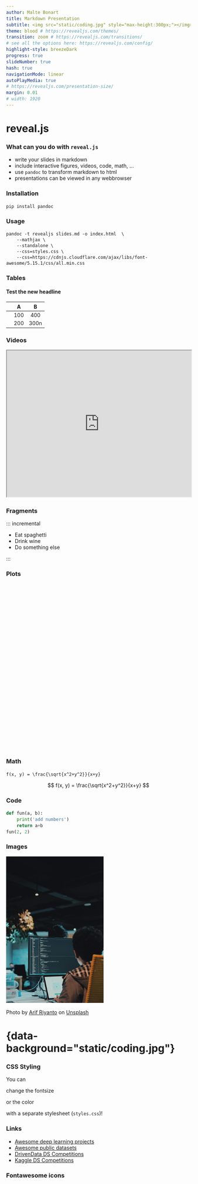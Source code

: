 ```yaml
---
author: Malte Bonart
title: Markdown Presentation
subtitle: <img src="static/coding.jpg" style="max-height:300px;"></img>
theme: blood # https://revealjs.com/themes/
transition: zoom # https://revealjs.com/transitions/
# see all the options here: https://revealjs.com/config/
highlight-style: breezeDark
progress: true
slideNumber: true
hash: true
navigationMode: linear
autoPlayMedia: true
# https://revealjs.com/presentation-size/
margin: 0.01
# width: 1920
---
```


# reveal.js


### What can you do with `reveal.js` 

- write your slides in markdown
- include interactive figures, videos, code, math, ...
- use `pandoc` to transform markdown to html
- presentations can be viewed in any webbrowser


### Installation

```
pip install pandoc 
```

### Usage

```shell
pandoc -t revealjs slides.md -o index.html  \
	--mathjax \
	--standalone \
	--css=styles.css \
	--css=https://cdnjs.cloudflare.com/ajax/libs/font-awesome/5.15.1/css/all.min.css
```

### Tables

#### Test the new headline


| | A | B |
| :---| :---: | :---: |
| <i class="fas fa-clock"></i> | 100 | 400 |
| <i class="fas fa-plus"></i> | 200 | 300n |


### Videos


<iframe data-autoplay width="100%" height="400px" src="https://www.youtube.com/embed/Wfoy_OvNDvw"></iframe>



### Fragments

::: incremental

- Eat spaghetti
- Drink wine
- Do something else

:::


### Plots

<iframe scrolling="no" style="border:none;" seamless="seamless" data-src="static/plotly_example.html" height="450" width="100%"></iframe>


### Math

```
f(x, y) = \frac{\sqrt{x^2+y^2}}{x+y}
```

$$
f(x, y) = \frac{\sqrt{x^2+y^2}}{x+y}
$$

### Code

```python
def fun(a, b):
    print('add numbers')
    return a+b
fun(2, 2)
```


### Images

<img src="static/coding.jpg" style="max-height:400px;"></img>

<span class="smallfont">Photo by <a href="https://unsplash.com/@arifriyanto?utm_source=unsplash&amp;utm_medium=referral&amp;utm_content=creditCopyText">Arif Riyanto</a> on <a href="https://unsplash.com/s/photos/coding?utm_source=unsplash&amp;utm_medium=referral&amp;utm_content=creditCopyText">Unsplash</a></span>


# {data-background="static/coding.jpg"}



### CSS Styling

You can

<p class="smallfont"> change the fontsize </p>

<p class="highlight"> or the color </p>

with a separate stylesheet (`styles.css`)! 



### Links

- [Awesome deep learning projects](https://github.com/NirantK/awesome-project-ideas)
- [Awesome public datasets](https://github.com/awesomedata/awesome-public-datasets)
- [DrivenData DS Competitions](https://www.drivendata.org/)
- [Kaggle DS Competitions](https://www.kaggle.com/competitions)


### Fontawesome icons

<i class="fas fa-file-code"></i>
<i class="fab fa-github-square"></i>
<i class="fab fa-codepen"></i>
<i class="fab fa-snapchat-ghost"></i>
